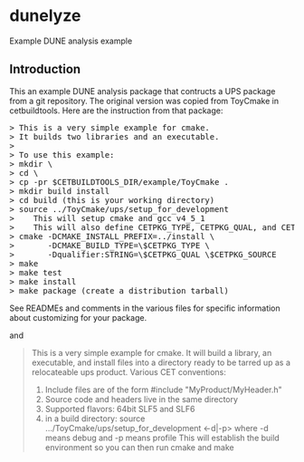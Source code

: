 # dunelyze
Example DUNE analysis example

## Introduction

This an example DUNE analysis package that contructs a UPS package
from a git repository.
The original version was copied from ToyCmake in cetbuildtools.
Here are the instruction from that package:

<pre>
> This is a very simple example for cmake.
> It builds two libraries and an executable.
> 
> To use this example:
> mkdir \<my-empty-directory>  
> cd \<my-empty-directory>  
> cp -pr $CETBUILDTOOLS_DIR/example/ToyCmake .  
> mkdir build install  
> cd build (this is your working directory)  
> source ../ToyCmake/ups/setup_for_development  
>    This will setup cmake and gcc v4_5_1  
>    This will also define CETPKG_TYPE, CETPKG_QUAL, and CETPKG_SOURCE  
> cmake -DCMAKE_INSTALL_PREFIX=../install \  
>       -DCMAKE_BUILD_TYPE=\$CETPKG_TYPE \  
>       -Dqualifier:STRING=\$CETPKG_QUAL \$CETPKG_SOURCE  
> make  
> make test  
> make install  
> make package (create a distribution tarball)  
</pre>

See READMEs and comments in the various files for specific information
about customizing for your package.

and

> This is a very simple example for cmake.  It will build a library, an executable,
> and install files into a directory ready to be tarred up as a relocateable ups product.
> Various CET conventions:
> 1. Include files are of the form #include "MyProduct/MyHeader.h"
> 2. Source code and headers live in the same directory
> 3. Supported flavors: 64bit SLF5 and SLF6
> 4. in a build directory:
>    source .../ToyCmake/ups/setup_for_development <-d|-p>
>    where -d means debug and -p means profile
>    This will establish the build environment so you can then run cmake and make

